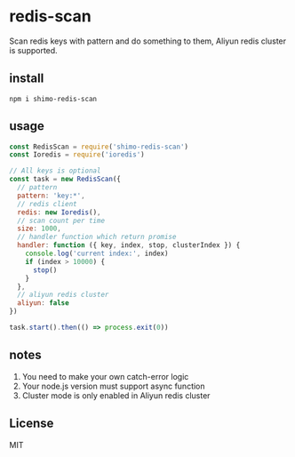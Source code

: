 # redis-scan
Scan redis keys with pattern and do something to them, Aliyun redis cluster is supported.

## install
```
npm i shimo-redis-scan
```

## usage

```javascript
const RedisScan = require('shimo-redis-scan')
const Ioredis = require('ioredis')

// All keys is optional
const task = new RedisScan({
  // pattern
  pattern: 'key:*',
  // redis client
  redis: new Ioredis(),
  // scan count per time
  size: 1000,
  // handler function which return promise
  handler: function ({ key, index, stop, clusterIndex }) {
    console.log('current index:', index)
    if (index > 10000) {
      stop()
    }
  },
  // aliyun redis cluster
  aliyun: false
})

task.start().then(() => process.exit(0))
```

## notes

1. You need to make your own catch-error logic
2. Your node.js version must support async function
3. Cluster mode is only enabled in Aliyun redis cluster 

## License
MIT
